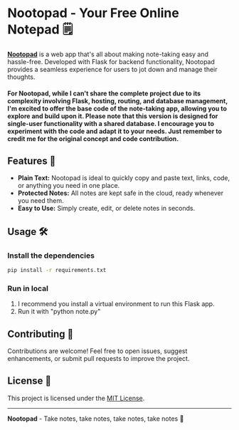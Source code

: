 # Nootopad - Your Free Online Notepad 🗒️

**[Nootopad](https://nootopad.com)** is a web app that's all about making note-taking easy and hassle-free. Developed with Flask for backend functionality, Nootopad provides a seamless experience for users to jot down and manage their thoughts. 

#### For Nootopad, while I can't share the complete project due to its complexity involving Flask, hosting, routing, and database management, I'm excited to offer the base code of the note-taking app, allowing you to explore and build upon it. Please note that this version is designed for single-user functionality with a shared database. I encourage you to experiment with the code and adapt it to your needs. Just remember to credit me for the original concept and code contribution.

## Features 🚀

- **Plain Text:** Nootopad is ideal to quickly copy and paste text, links, code, or anything you need in one place.
- **Protected Notes:** All notes are kept safe in the cloud, ready whenever you need them.
- **Easy to Use:** Simply create, edit, or delete notes in seconds.  

## Usage 🛠️

### Install the dependencies

```bash
pip install -r requirements.txt
```

### Run in local

1. I recommend you install a virtual environment to run this Flask app.
2. Run it with "python note.py"

   
## Contributing 🤝

Contributions are welcome! Feel free to open issues, suggest enhancements, or submit pull requests to improve the project.

## License 📝

This project is licensed under the [MIT License](LICENSE).

---

**Nootopad** - Take notes, take notes, take notes, take notes 📒
